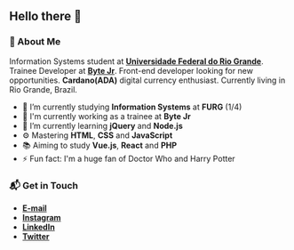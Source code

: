 ## Hello there 👋

### 🤔 About Me
Information Systems student at **[Universidade Federal do Rio Grande](https://www.furg.br/en/)**. Trainee Developer at **[Byte Jr](https://www.bytejr.com.br/)**. Front-end developer looking for new opportunities. **Cardano(ADA)** digital currency enthusiast. Currently living in Rio Grande, Brazil.

* 🔭 I’m currently studying **Information Systems** at **FURG** (1/4)
* 🏢 I'm currently working as a trainee at **Byte Jr**
* 🌱 I’m currently learning **jQuery** and **Node.js**
* ⚙️ Mastering **HTML**, **CSS** and **JavaScript**
* 📚 Aiming to study **Vue.js**, **React** and **PHP**
* ⚡ Fun fact: I'm a huge fan of Doctor Who and Harry Potter

### 📬 Get in Touch
* **[E-mail](mailto:samuelgomes@furg.br)**
* **[Instagram](https://instagram.com/samuelgomes0)**
* **[LinkedIn](https://linkedin.com/in/samuelgomes0/)**
* **[Twitter](https://twitter.com/samuelgomes0)**
